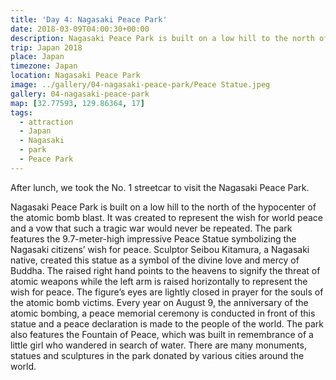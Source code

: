 ```yaml
---
title: 'Day 4: Nagasaki Peace Park'
date: 2018-03-09T04:00:30+00:00
description: Nagasaki Peace Park is built on a low hill to the north of the hypocentre of the atomic bomb blast, and features the Peace Sculpture.
trip: Japan 2018
place: Japan
timezone: Japan
location: Nagasaki Peace Park
image: ../gallery/04-nagasaki-peace-park/Peace Statue.jpeg
gallery: 04-nagasaki-peace-park
map: [32.77593, 129.86364, 17]
tags:
  - attraction
  - Japan
  - Nagasaki
  - park
  - Peace Park
---
```


After lunch, we took the No. 1 streetcar to visit the Nagasaki Peace Park.

Nagasaki Peace Park is built on a low hill to the north of the hypocenter of the atomic bomb blast. It was created to represent the wish for world peace and a vow that such a tragic war would never be repeated. The park features the 9.7-meter-high impressive Peace Statue symbolizing the Nagasaki citizens&#8217; wish for peace. Sculptor Seibou Kitamura, a Nagasaki native, created this statue as a symbol of the divine love and mercy of Buddha. The raised right hand points to the heavens to signify the threat of atomic weapons while the left arm is raised horizontally to represent the wish for peace. The figure&#8217;s eyes are lightly closed in prayer for the souls of the atomic bomb victims. Every year on August 9, the anniversary of the atomic bombing, a peace memorial ceremony is conducted in front of this statue and a peace declaration is made to the people of the world. The park also features the Fountain of Peace, which was built in remembrance of a little girl who wandered in search of water. There are many monuments, statues and sculptures in the park donated by various cities around the world.
